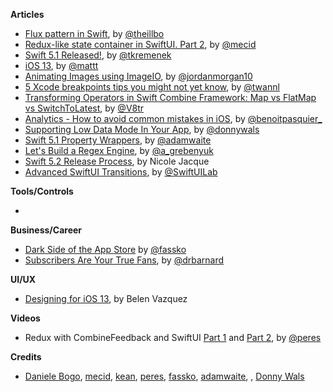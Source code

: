**Articles**

* [Flux pattern in Swift](https://swiftandpizza.com/flux-in-swift/), by [@theillbo](https://twitter.com/theillbo)
* [Redux-like state container in SwiftUI. Part 2](https://mecid.github.io/2019/09/25/redux-like-state-container-in-swiftui-part2/), by [@mecid](https://twitter.com/mecid)
* [Swift 5.1 Released!](https://swift.org/blog/swift-5-1-released/), by [@tkremenek](https://twitter.com/tkremenek/)
* [iOS 13](https://nshipster.com/ios-13/), by [@mattt](https://twitter.com/mattt)
* [Animating Images using ImageIO](https://www.swiftjectivec.com/animating-images-using-image-io/), by [@jordanmorgan10](https://www.twitter.com/jordanmorgan10)
* [5 Xcode breakpoints tips you might not yet know](https://www.avanderlee.com/debugging/xcode-breakpoints-tips/), by [@twannl](https://www.twitter.com/twannl)
* [Transforming Operators in Swift Combine Framework: Map vs FlatMap vs SwitchToLatest](https://www.vadimbulavin.com/map-flatmap-switchtolatest-in-combine-framework/), by [@V8tr](https://twitter.com/V8tr)
* [Analytics - How to avoid common mistakes in iOS](https://benoitpasquier.com/common-mistakes-analytics-ios-app/), by [@benoitpasquier_](https://twitter.com/benoitpasquier_)
* [Supporting Low Data Mode In Your App](https://www.donnywals.com/supporting-low-data-mode-in-your-app/), by [@donnywals](https://twitter.com/donnywals)
* [Swift 5.1 Property Wrappers](https://medium.com/get-chip/propert-wrappers-in-swift-5-1-14f610530710), by [@adamwaite](https://twitter.com/adamwaite)
* [Let's Build a Regex Engine](https://kean.github.io/post/lets-build-regex), by [@a_grebenyuk](https://twitter.com/a_grebenyuk)
* [Swift 5.2 Release Process](https://swift.org/blog/5-2-release-process/), by Nicole Jacque
* [Advanced SwiftUI Transitions](https://swiftui-lab.com/advanced-transitions/), by [@SwiftUILab](https://twitter.com/SwiftUILab)

**Tools/Controls**

*

**Business/Career**

* [Dark Side of the App Store](https://kristaps.me/dark-side-appstore/) by [@fassko](https://twitter.com/fassko)
* [Subscribers Are Your True Fans](https://www.revenuecat.com/2019/09/24/subscribers-are-your-true-fans), by [@drbarnard](https://twitter.com/drbarnard)

**UI/UX**

* [Designing for iOS 13](https://blog.prototypr.io/designing-for-ios-13-a3da4973238d), by Belen Vazquez

**Videos**

* Redux with CombineFeedback and SwiftUI [Part 1](https://www.youtube.com/watch?v=MdZAAJWZIgE&t=19s) and [Part 2](https://www.youtube.com/watch?v=aCr0gzof-RI&t=31s), by [@peres](https://twitter.com/peres)

**Credits**

* [Daniele Bogo](https://github.com/danielebogo), [mecid](https://github.com/mecid), [kean](https://github.com/kean), [peres](https://github.com/ruiaaperes), [fassko](https://github.com/fassko), [adamwaite](https://github.com/adamwaite), , [Donny Wals](https://twitter.com/donnywals)
